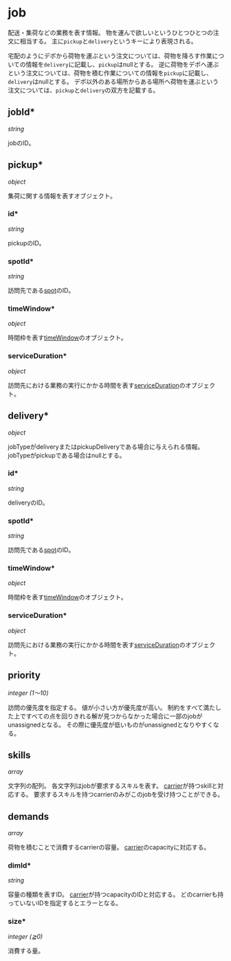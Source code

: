 # job

配送・集荷などの業務を表す情報。
物を運んで欲しいというひとつひとつの注文に相当する。
主に`pickup`と`delivery`というキーにより表現される。

宅配のようにデポから荷物を運ぶという注文については、荷物を降ろす作業についての情報を`delivery`に記載し、`pickup`はnullとする。
逆に荷物をデポへ運ぶという注文については、荷物を積む作業についての情報を`pickup`に記載し、`delivery`はnullとする。
デポ以外のある場所からある場所へ荷物を運ぶという注文については、`pickup`と`delivery`の双方を記載する。

## jobId\*

*string*

jobのID。

## pickup\*

*object*

集荷に関する情報を表すオブジェクト。

### id\*

*string*

pickupのID。

### spotId\*

*string*

訪問先である[spot](spot.md)のID。

### timeWindow\*

*object*

時間枠を表す[timeWindow](timeWindow.md)のオブジェクト。

### serviceDuration\*

*object*

訪問先における業務の実行にかかる時間を表す[serviceDuration](serviceDuration.md)のオブジェクト。

## delivery\*

*object*

jobTypeがdeliveryまたはpickupDeliveryである場合に与えられる情報。
jobTypeがpickupである場合はnullとする。

### id\*

*string*

deliveryのID。

### spotId\*

*string*

訪問先である[spot](spot.md)のID。

### timeWindow\*

*object*

時間枠を表す[timeWindow](timeWindow.md)のオブジェクト。

### serviceDuration\*

*object*

訪問先における業務の実行にかかる時間を表す[serviceDuration](serviceDuration.md)のオブジェクト。

## priority

*integer (1〜10)*

訪問の優先度を指定する。
値が小さい方が優先度が高い。
制約をすべて満たした上ですべての点を回りきれる解が見つからなかった場合に一部のjobがunassignedとなる。
その際に優先度が低いものがunassignedとなりやすくなる。

## skills

*array*

文字列の配列。
各文字列はjobが要求するスキルを表す。
[carrier](carrier.md)が持つskillと対応する。
要求するスキルを持つcarrierのみがこのjobを受け持つことができる。

## demands

*array*

荷物を積むことで消費するcarrierの容量。
[carrier](carrier.md)のcapacityに対応する。

### dimId\*

*string*

容量の種類を表すID。
[carrier](carrier.md)が持つcapacityのIDと対応する。
どのcarrierも持っていないIDを指定するとエラーとなる。

### size\*

*integer (≧0)*

消費する量。
